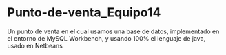 # Punto-de-venta_Equipo14
Un punto de venta en el cual usamos una base de datos, implementado en el entorno de MySQL Workbench, y usando 100% el lenguaje de java, usado en Netbeans
